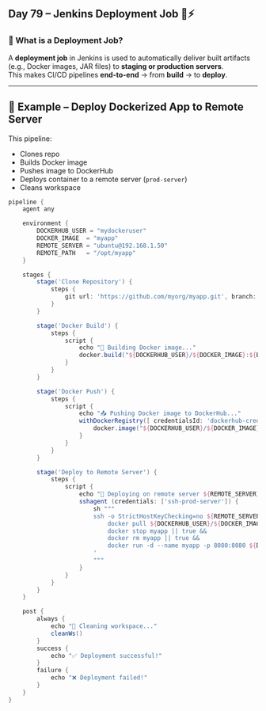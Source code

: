 ## Day 79 – Jenkins Deployment Job 🚀⚡

### 🔎 What is a Deployment Job?
A **deployment job** in Jenkins is used to automatically deliver built artifacts (e.g., Docker images, JAR files) to **staging or production servers**.  
This makes CI/CD pipelines **end-to-end** → from **build** → to **deploy**.

---

## 🐧 Example – Deploy Dockerized App to Remote Server

This pipeline:
- Clones repo  
- Builds Docker image  
- Pushes image to DockerHub  
- Deploys container to a remote server (`prod-server`)  
- Cleans workspace  

```groovy
pipeline {
    agent any

    environment {
        DOCKERHUB_USER = "mydockeruser"
        DOCKER_IMAGE  = "myapp"
        REMOTE_SERVER = "ubuntu@192.168.1.50"
        REMOTE_PATH   = "/opt/myapp"
    }

    stages {
        stage('Clone Repository') {
            steps {
                git url: 'https://github.com/myorg/myapp.git', branch: 'main'
            }
        }

        stage('Docker Build') {
            steps {
                script {
                    echo "🐳 Building Docker image..."
                    docker.build("${DOCKERHUB_USER}/${DOCKER_IMAGE}:${BUILD_NUMBER}")
                }
            }
        }

        stage('Docker Push') {
            steps {
                script {
                    echo "📤 Pushing Docker image to DockerHub..."
                    withDockerRegistry([ credentialsId: 'dockerhub-creds', url: '' ]) {
                        docker.image("${DOCKERHUB_USER}/${DOCKER_IMAGE}:${BUILD_NUMBER}").push("latest")
                    }
                }
            }
        }

        stage('Deploy to Remote Server') {
            steps {
                script {
                    echo "🚀 Deploying on remote server ${REMOTE_SERVER}..."
                    sshagent (credentials: ['ssh-prod-server']) {
                        sh """
                        ssh -o StrictHostKeyChecking=no ${REMOTE_SERVER} '
                            docker pull ${DOCKERHUB_USER}/${DOCKER_IMAGE}:latest &&
                            docker stop myapp || true &&
                            docker rm myapp || true &&
                            docker run -d --name myapp -p 8080:8080 ${DOCKERHUB_USER}/${DOCKER_IMAGE}:latest
                        '
                        """
                    }
                }
            }
        }
    }

    post {
        always {
            echo "🧹 Cleaning workspace..."
            cleanWs()
        }
        success {
            echo "✅ Deployment successful!"
        }
        failure {
            echo "❌ Deployment failed!"
        }
    }
}
